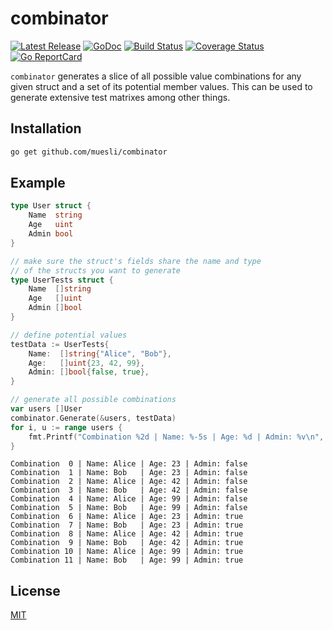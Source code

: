 # combinator

[![Latest Release](https://img.shields.io/github/release/muesli/combinator.svg)](https://github.com/muesli/combinator/releases)
[![GoDoc](https://godoc.org/github.com/golang/gddo?status.svg)](https://godoc.org/github.com/muesli/combinator)
[![Build Status](https://github.com/muesli/combinator/workflows/build/badge.svg)](https://github.com/muesli/combinator/actions)
[![Coverage Status](https://coveralls.io/repos/github/muesli/combinator/badge.svg?branch=master)](https://coveralls.io/github/muesli/combinator?branch=master)
[![Go ReportCard](http://goreportcard.com/badge/muesli/combinator)](http://goreportcard.com/report/muesli/combinator)

`combinator` generates a slice of all possible value combinations for any given
struct and a set of its potential member values. This can be used to generate
extensive test matrixes among other things.

## Installation

```bash
go get github.com/muesli/combinator
```

## Example

```go
type User struct {
    Name  string
    Age   uint
    Admin bool
}

// make sure the struct's fields share the name and type
// of the structs you want to generate
type UserTests struct {
    Name  []string
    Age   []uint
    Admin []bool
}

// define potential values
testData := UserTests{
    Name:  []string{"Alice", "Bob"},
    Age:   []uint{23, 42, 99},
    Admin: []bool{false, true},
}

// generate all possible combinations
var users []User
combinator.Generate(&users, testData)
for i, u := range users {
    fmt.Printf("Combination %2d | Name: %-5s | Age: %d | Admin: %v\n", i, u.Name, u.Age, u.Admin)
}
```

```
Combination  0 | Name: Alice | Age: 23 | Admin: false
Combination  1 | Name: Bob   | Age: 23 | Admin: false
Combination  2 | Name: Alice | Age: 42 | Admin: false
Combination  3 | Name: Bob   | Age: 42 | Admin: false
Combination  4 | Name: Alice | Age: 99 | Admin: false
Combination  5 | Name: Bob   | Age: 99 | Admin: false
Combination  6 | Name: Alice | Age: 23 | Admin: true
Combination  7 | Name: Bob   | Age: 23 | Admin: true
Combination  8 | Name: Alice | Age: 42 | Admin: true
Combination  9 | Name: Bob   | Age: 42 | Admin: true
Combination 10 | Name: Alice | Age: 99 | Admin: true
Combination 11 | Name: Bob   | Age: 99 | Admin: true
```

## License

[MIT](https://github.com/muesli/combinator/raw/master/LICENSE)
